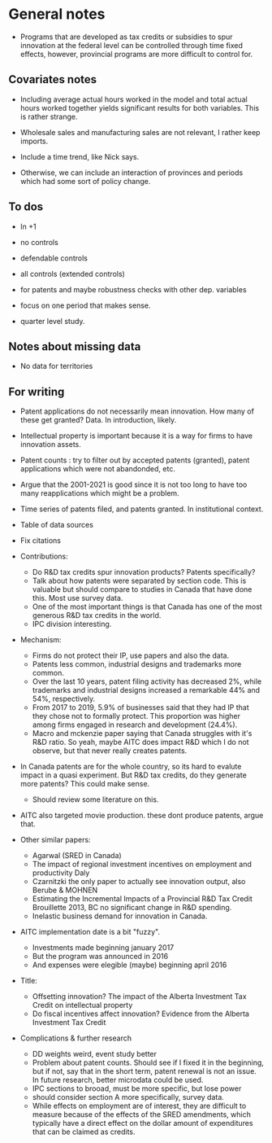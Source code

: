 # General notes

- Programs that are developed as tax credits or subsidies to spur innovation at the federal level can be controlled through time fixed effects, however, provincial programs are more difficult to control for.

## Covariates notes

- Including average actual hours worked in the model and total actual hours worked together yields significant results for both variables. This is rather strange. 

- Wholesale sales and manufacturing sales are not relevant, I rather keep imports. 

-  Include a time trend, like Nick says. 

-  Otherwise, we can include an interaction of provinces and periods which had some sort of policy change. 

## To dos

-  ln +1 

- no controls

- defendable controls

- all controls (extended controls)

- for patents and maybe robustness checks with other dep. variables

- focus on one period that makes sense. 

- quarter level study. 

## Notes about missing data

- No data for territories 

## For writing

- Patent applications do not necessarily mean innovation. How many of these get granted? Data. In introduction, likely. 

-  Intellectual property is important because it is a way for firms to have innovation assets. 

- Patent counts : try to filter out by accepted patents (granted), patent applications which were not abandonded, etc. 

- Argue that the 2001-2021 is good since it is not too long to have too many reapplications which might be a problem.

- Time series of patents filed, and patents granted. In institutional context. 

- Table of data sources

- Fix citations

- Contributions:
    - Do R&D tax credits spur innovation products? Patents specifically?
    - Talk about how patents were separated by section code. This is valuable but should compare to studies in Canada that have done this. Most use survey data. 
    - One of the most important things is that Canada has one of the most generous R&D tax credits in the world.
    - IPC division interesting. 

- Mechanism:
    - Firms do not protect their IP, use papers and also the data.
    - Patents less common, industrial designs and trademarks more common.
    - Over the last 10 years, patent filing activity has decreased 2%, while trademarks and industrial designs increased a remarkable 44% and 54%, respectively.
    - From 2017 to 2019, 5.9% of businesses said that they had IP that they chose not to formally protect. This proportion was higher among firms engaged in research and development (24.4%).
    - Macro and mckenzie paper saying that Canada struggles with it's R&D ratio. So yeah, maybe AITC does impact R\&D which I do not observe, but that never really creates patents.

- In Canada patents are for the whole country, so its hard to evalute impact in a quasi experiment. But R&D tax credits, do they generate more patents? This could make sense.
    - Should review some literature on this.

- AITC also targeted movie production. these dont produce patents, argue that.

- Other similar papers:
    - Agarwal (SRED in Canada)
    - The impact of regional investment incentives on employment and productivity Daly
    - Czarnitzki the only paper to actually see innovation output, also Berube & MOHNEN
    - Estimating the Incremental Impacts of a Provincial R&D Tax Credit Brouillette 2013, BC no significant change in R\&D spending. 
    - Inelastic business demand for innovation in Canada. 

- AITC implementation date is a bit "fuzzy".
    - Investments made beginning january 2017
    - But the program was announced in 2016
    - And expenses were elegible (maybe) beginning april 2016

- Title: 
    - Offsetting innovation? The impact of the Alberta Investment Tax Credit on intellectual property
    - Do fiscal incentives affect innovation? Evidence from the Alberta Investment Tax Credit

- Complications & further research
    - DD weights weird, event study better
    - Problem about patent counts. Should see if I fixed it in the beginning, but if not, say that in the short term, patent renewal is not an issue. In future research, better microdata could be used.
    - IPC sections to brooad, must be more specific, but lose power
    - should consider section A more specifically, survey data. 
    - While effects on employment are of interest, they are difficult to measure because of the effects of the SRED amendments, which typically have a direct effect on the dollar amount of expenditures that can be claimed as credits. 